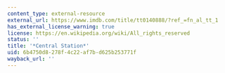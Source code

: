 ```yaml
---
content_type: external-resource
external_url: https://www.imdb.com/title/tt0140888/?ref_=fn_al_tt_1
has_external_license_warning: true
license: https://en.wikipedia.org/wiki/All_rights_reserved
status: ''
title: '*Central Station*'
uid: 6b4750d8-278f-4c22-af7b-d625b253771f
wayback_url: ''
---
```

